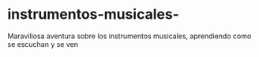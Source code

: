 # instrumentos-musicales-
Maravillosa aventura sobre los instrumentos musicales, aprendiendo como se escuchan y se ven 

